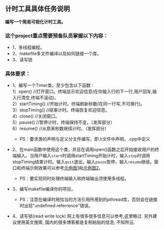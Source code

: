 ## 计时工具具体任务说明
**编写一个简易可视化计时工具。**

### 这个project重点需要预备队员掌握以下内容：
- 1、多线程编程。
- 2、makefile多文件编译以及如何链接一个库。
- 3、读写锁

### 具体要求：  
- 1、编写一个Timer类，至少包含以下函数：  
	1）open() //打开窗口。终端显示欢迎信息(在你输入行的下一行,用户回车,输入行清空,终端不滚动)。  
	2）startTiming() //开始计时。终端刷新秒数(在同一行写,不可换行)。  
	3）stopTiming() //结束计时。终端恢复欢迎信息。  
	4）close() //关闭窗口。  
	5）pause() //暂停计时，终端保持不变。（发挥部分）  
	6）resume() //从原来秒数继续计时。（发挥部分）  
    - PS：要求类的声明与定义分文件编写，即.h文件中声明，.cpp中定义  

- 2、在main函数中使用这个类，并且在调用open()函数之后开始接收用户的终端输入。当用户输入`start`时调用startTiming开始计时，输入`stop`时调用stopTiming结束计时。输入`quit`退出。输入`pause`暂停，输入`resume`继续。窗口和终端示例效果可以参考[示例图1](https://github.com/SYSU-AERO-SWIFT/tutorial_2018/blob/master/examples_and_samples/week2_example1.jpg)和[示例图2](https://github.com/SYSU-AERO-SWIFT/tutorial_2018/blob/master/examples_and_samples/week2_example2.jpg)。  
   - PS：要实现同时处理终端输入和终端输出须使用多线程。  


- 3、编写makefile编译你的项目。  
   - PS：注意在编译时用恰当的方法引用所用到的pthread库，否则会在链接时出现"undefined referrence"错误。  
   
- 4、读写锁(read write lock)
网上有很多很多信息可以参考,这里略过. 另外建议使用英文搜索, 国内的很多博客都是复制粘贴的信息, 不知所云. 
